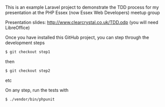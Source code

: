 This is an example Laravel project to demonstrate the TDD process for my presentation at the PHP Essex (now Essex Web Developers) meetup group

Presentation slides: http://www.clearcrystal.co.uk/TDD.odp (you will need LibreOffice)

Once you have installed this GitHub project, you can step through the development steps

```bash
$ git checkout step1
```

then 

```bash
$ git checkout step2
```

etc

On any step, run the tests with

```bash
$ ./vendor/bin/phpunit
```
